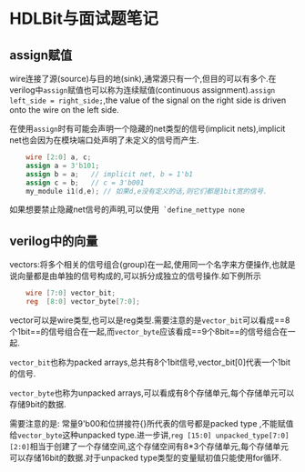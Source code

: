 # HDLBit与面试题笔记

## assign赋值

wire连接了源(source)与目的地(sink),通常源只有一个,但目的可以有多个.在verilog中`assign`赋值也可以称为连续赋值(continuous assignment).`assign left_side = right_side;`,the value of the signal on the right side is driven onto the wire on the left side.

在使用`assign`时有可能会声明一个隐藏的net类型的信号(implicit nets),implicit net也会因为在模块端口处声明了未定义的信号而产生.

```verilog
    wire [2:0] a, c;
    assign a = 3'b101;
    assign b = a;   // implicit net, b = 1'b1
    assign c = b;   // c = 3'b001
    my_module i1(d,e); // 如果d,e没有定义的话,则它们都是1bit宽的信号.
```

如果想要禁止隐藏net信号的声明,可以使用`` `define_nettype none``

## verilog中的向量

vectors:将多个相关的信号组合(group)在一起,使用同一个名字来方便操作,也就是说向量都是由单独的信号构成的,可以拆分成独立的信号操作.如下例所示

```verilog
    wire [7:0] vector_bit; 
    reg  [8:0] vector_byte[7:0];
```

vector可以是wire类型,也可以是reg类型.需要注意的是`vector_bit`可以看成==8个1bit==的信号组合在一起,而`vector_byte`应该看成==9个8bit==的信号组合在一起.

`vector_bit`也称为packed arrays,总共有8个1bit信号,vector_bit[0]代表一个1bit的信号.

`vector_byte`也称为unpacked arrays,可以看成有8个存储单元,每个存储单元可以存储9bit的数据.

需要注意的是: 常量9'b00和位拼接符{}所代表的信号都是packed type ,不能赋值给`vector_byte`这种unpacked type.进一步讲,`reg [15:0] unpacked_type[7:0][2:0]`相当于创建了一个存储空间,这个存储空间有8*3个存储单元,每个存储单元可以存储16bit的数据.对于unpacked type类型的变量赋初值只能使用for循环.

